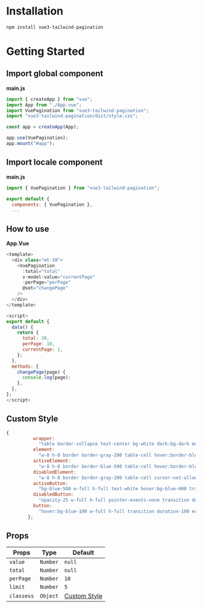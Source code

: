 # Installation

```js
npm install vue3-tailwind-pagination
```

# Getting Started

## Import global component

**main.js**

```js
import { createApp } from "vue";
import App from "./App.vue";
import VuePagination from "vue3-tailwind-pagination";
import "vue3-tailwind-pagination/dist/style.css";

const app = createApp(App);

app.use(VuePagination);
app.mount("#app");
```

## Import locale component

**main.js**

```js
import { VuePagination } from "vue3-tailwind-pagination";

export default {
  components: { VuePagination },
  ...

```

## How to use

**App.Vue**

```js
<template>
  <div class="mt-10">
    <VuePagination
      :total="total"
      v-model:value="currentPage"
      :perPage="perPage"
      @set="changePage"
    />
  </div>
</template>

<script>
export default {
  data() {
    return {
      total: 30,
      perPage: 10,
      currentPage: 1,
    };
  },
  methods: {
    changePage(page) {
      console.log(page);
    },
  },
};
</script>
```

## Custom Style

```js
{
          wrapper:
            "table border-collapse text-center bg-white dark:bg-dark mx-auto shadow-sm text-xs",
          element:
            "w-8 h-8 border border-gray-200 table-cell hover:border-blue-100",
          activeElement:
            "w-8 h-8 border border-blue-500 table-cell hover:border-blue-600",
          disabledElement:
            "w-8 h-8 border border-gray-200 table-cell cursor-not-allowed",
          activeButton:
            "bg-blue-500 w-full h-full text-white hover:bg-blue-600 transition duration-100 ease-in-out focus:ring-2 focus:ring-blue-500 focus:outline-none focus:ring-opacity-50",
          disabledButton:
            "opacity-25 w-full h-full pointer-events-none transition duration-100 ease-in-out",
          button:
            "hover:bg-blue-100 w-full h-full transition duration-100 ease-in-out focus:ring-2 focus:ring-blue-500 focus:outline-none focus:ring-opacity-50",
        };

```

## Props

| Props      | Type     | Default                                                                            |
| ---------- | -------- | ---------------------------------------------------------------------------------- |
| `value`    | `Number` | `null`                                                                             |
| `total`    | `Number` | `null`                                                                             |
| `perPage`  | `Number` | `10`                                                                               |
| `limit`    | `Number` | `5`                                                                                |
| `classess` | `Object` | [Custom Style](https://github.com/bayuaji08/vue3-tailwind-pagination#custom-style) |
